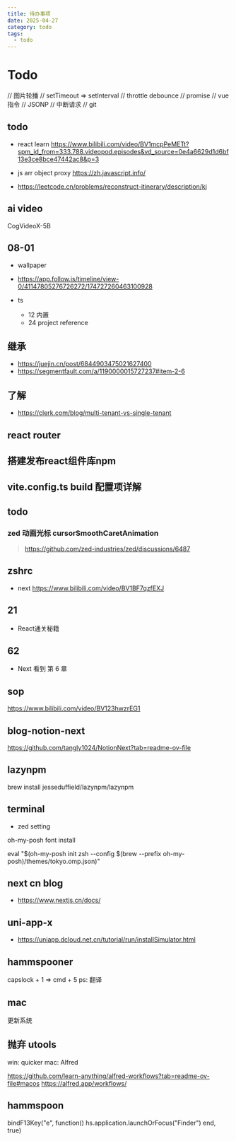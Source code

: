 ```yaml
---
title: 待办事项
date: 2025-04-27
category: todo
tags:
  - todo
---
```


# Todo

// 图片轮播
// setTimeout => setInterval
// throttle debounce
// promise
// vue 指令
// JSONP
// 中断请求
// git

## todo

- react learn <https://www.bilibili.com/video/BV1mcpPeMETt?spm_id_from=333.788.videopod.episodes&vd_source=0e4a6629d1d6bf13e3ce8bce47442ac8&p=3>

- js arr object proxy <https://zh.javascript.info/>

- <https://leetcode.cn/problems/reconstruct-itinerary/description/kj>

## ai video

CogVideoX-5B

## 08-01

- wallpaper
- <https://app.follow.is/timeline/view-0/41147805276726272/174727260463100928>
- ts

  - 12 内置
  - 24 project reference

## 继承

- <https://juejin.cn/post/6844903475021627400>
- <https://segmentfault.com/a/1190000015727237#item-2-6>

## 了解

- <https://clerk.com/blog/multi-tenant-vs-single-tenant>

## react router

## 搭建发布react组件库npm

## vite.config.ts build 配置项详解

## todo

### zed 动画光标 cursorSmoothCaretAnimation

> <https://github.com/zed-industries/zed/discussions/6487>

## zshrc

- next <https://www.bilibili.com/video/BV1BF7qzfEXJ>

## 21

- React通关秘籍

## 62

- Next 看到 第 6 章

## sop

<https://www.bilibili.com/video/BV123hwzrEG1>

## blog-notion-next

<https://github.com/tangly1024/NotionNext?tab=readme-ov-file>

## lazynpm

brew install jesseduffield/lazynpm/lazynpm

## terminal

- zed setting

oh-my-posh font install

eval "$(oh-my-posh init zsh --config $(brew --prefix oh-my-posh)/themes/tokyo.omp.json)"

## next cn blog

- <https://www.nextjs.cn/docs/>

## uni-app-x

- <https://uniapp.dcloud.net.cn/tutorial/run/installSimulator.html>

## hammspooner

capslock + 1 => cmd + 5 ps: 翻译

## mac

更新系统

## 抛弃 utools

win: quicker
mac: Alfred

https://github.com/learn-anything/alfred-workflows?tab=readme-ov-file#macos
https://alfred.app/workflows/

## hammspoon

bindF13Key("e", function()
    hs.application.launchOrFocus("Finder")
end, true)
